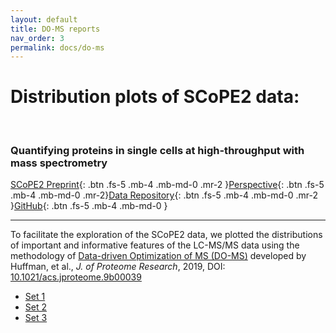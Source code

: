 ```yaml
---
layout: default
title: DO-MS reports
nav_order: 3
permalink: docs/do-ms
---
```


# Distribution plots of SCoPE2 data:

&nbsp;

### Quantifying proteins in single cells at high-throughput with mass spectrometry

[SCoPE2 Preprint](https://www.biorxiv.org/content/10.1101/665307v1){: .btn .fs-5 .mb-4 .mb-md-0 .mr-2 }[Perspective](https://pubs.acs.org/doi/10.1021/acs.jproteome.8b00257){: .btn .fs-5 .mb-4 .mb-md-0 .mr-2}[Data Repository](ftp://massive.ucsd.edu/MSV000083945){: .btn .fs-5 .mb-4 .mb-md-0 .mr-2 }[GitHub](https://github.com/SlavovLab/){: .btn .fs-5 .mb-4 .mb-md-0 }

------------



To facilitate the exploration of the SCoPE2 data, we plotted the distributions of important and informative features of the LC-MS/MS data using the methodology of [Data-driven Optimization of MS (DO-MS)](https://do-ms.slavovlab.net) developed by Huffman, et al., _J. of Proteome Research_, 2019, DOI: [10.1021/acs.jproteome.9b00039](https://doi.org/10.1021/acs.jproteome.9b00039)


* [Set 1](https://web.northeastern.edu/slavov/SCoPE/A1_glance/)
* [Set 2](https://web.northeastern.edu/slavov/SCoPE/B1_glance/)
* [Set 3](https://web.northeastern.edu/slavov/SCoPE/B2_glance/)
